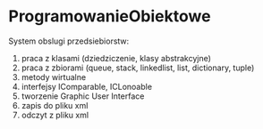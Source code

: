 # ProgramowanieObiektowe
System obslugi przedsiebiorstw:
1. praca z klasami (dziedziczenie, klasy abstrakcyjne)
2. praca z zbiorami (queue, stack, linkedlist, list, dictionary, tuple)
3. metody wirtualne
4. interfejsy IComparable, ICLonoable
5. tworzenie Graphic User Interface
6. zapis do pliku xml
7. odczyt z pliku xml

